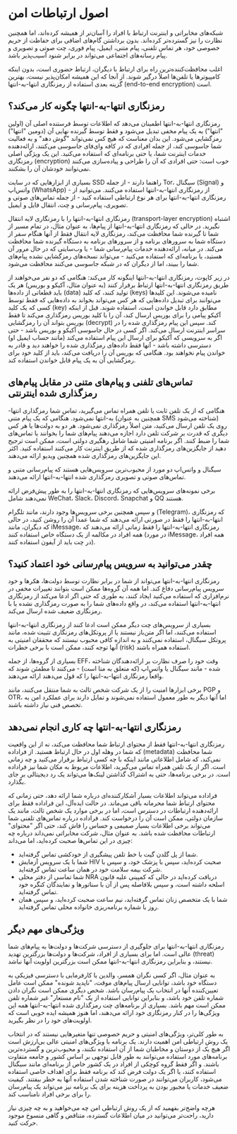 # اصول ارتباطات امن

شبکه‌های مخابراتی و اینترنت ارتباط با افراد را آسان‌تر از همیشه کرده‌اند، اما همچنین نظارت را نیز گسترده‌تر کرده‌اند. بدون برداشتن گام‌های اضافی برای حفاظت از حریم خصوصی خود، هر تماس تلفنی، پیام متنی، ایمیل، پیام فوری، چت صوتی و تصویری و پیام رسانه‌های اجتماعی می‌تواند در برابر شنود آسیب‌پذیر باشد.

اغلب محافظت‌کننده‌ترین راه برای ارتباط با دیگران، ارتباط حضوری است، بدون اینکه کامپیوترها یا تلفن‌ها اصلاً درگیر شوند. از آنجا که این همیشه امکان‌پذیر نیست، بهترین گزینه بعدی استفاده از رمزنگاری انتها-به-انتها (end-to-end encryption) است.

## رمزنگاری انتها-به-انتها چگونه کار می‌کند؟

رمزنگاری انتها-به-انتها اطمینان می‌دهد که اطلاعات توسط فرستنده اصلی آن (اولین "انتها") به یک پیام مخفی تبدیل می‌شود و فقط توسط گیرنده نهایی آن (دومین "انتها") رمزگشایی می‌شود. این بدان معناست که هیچ کس نمی‌تواند "گوش دهد" و به فعالیت شما جاسوسی کند، از جمله افرادی که در کافه وای‌فای جاسوسی می‌کنند، ارائه‌دهنده خدمات اینترنت شما، یا حتی برنامه‌ای که استفاده می‌کنید. این یک ویژگی اصلی رمزنگاری (encryption) خوب است: حتی افرادی که آن را طراحی و پیاده‌سازی می‌کنند نمی‌توانند خودشان آن را بشکنند.

بسیاری از ابزارهایی که در سایت SSD راهنما دارند - از جمله Tor، سیگنال (Signal) و واتس‌اپ (WhatsApp) - از رمزنگاری انتها-به-انتها استفاده می‌کنند. می‌توانید از رمزنگاری انتها-به-انتها برای هر نوع ارتباطی استفاده کنید - از جمله تماس‌های صوتی و تصویری، پیام‌رسانی و چت، انتقال فایل و ایمیل.

رمزنگاری انتها-به-انتها را با رمزنگاری لایه انتقال (transport-layer encryption) اشتباه نگیرید. در حالی که رمزنگاری انتها-به-انتها از پیام‌ها، به عنوان مثال، در تمام مسیر از شما تا گیرنده شما محافظت می‌کند، رمزنگاری لایه انتقال فقط از آنها هنگام سفر از دستگاه شما به سرورهای برنامه و از سرورهای برنامه به دستگاه گیرنده شما محافظت می‌کند. در میانه، ارائه‌دهنده خدمات پیام‌رسانی شما - یا وب‌سایتی که در حال مرور آن هستید، یا برنامه‌ای که استفاده می‌کنید - می‌تواند نسخه‌های رمزگشایی نشده پیام‌های شما را ببیند، اما از دیگران که در شبکه جاسوسی می‌کنند محافظت می‌شود.

در زیر کاپوت، رمزنگاری انتها-به-انتها اینگونه کار می‌کند: هنگامی که دو نفر می‌خواهند از طریق رمزنگاری انتها-به-انتها ارتباط برقرار کنند (به عنوان مثال، آکیکو و بوریس) هر یک باید قطعاتی از داده‌ها (data) تولید کنند، که کلید (keys) نامیده می‌شوند. این کلیدها می‌توانند برای تبدیل داده‌هایی که هر کس می‌تواند بخواند به داده‌هایی که فقط توسط کسی که یک کلید (key) مطابق دارد قابل خواندن است، استفاده شوند. قبل از اینکه آکیکو پیامی را برای بوریس ارسال کند، آن را با کلید بوریس رمزگذاری می‌کند تا فقط بوریس بتواند آن را رمزگشایی (decrypt) کند. سپس این پیام رمزگذاری شده را در سراسر اینترنت ارسال می‌کند. اگر کسی در حال جاسوسی آکیکو و بوریس باشد - حتی اگر به سرویسی که آکیکو برای ارسال این پیام استفاده می‌کند (مانند حساب ایمیل او) دسترسی داشته باشد - آنها فقط داده‌های رمزگذاری شده را خواهند دید و قادر به خواندن پیام نخواهند بود. هنگامی که بوریس آن را دریافت می‌کند، باید از کلید خود برای رمزگشایی آن به یک پیام قابل خواندن استفاده کند.

## تماس‌های تلفنی و پیام‌های متنی در مقابل پیام‌های رمزگذاری شده اینترنتی

هنگامی که از یک تلفن ثابت یا تلفن همراه تماس می‌گیرید، تماس شما رمزگذاری انتها-به-انتها نمی‌شود. هنگامی که یک پیام متنی (همچنین به عنوان SMS شناخته می‌شود) روی یک تلفن ارسال می‌کنید، متن اصلاً رمزگذاری نمی‌شود. هر دو به دولت‌ها یا هر کس دیگری که قدرت بر شرکت تلفن دارد اجازه می‌دهند پیام‌های شما را بخوانند یا تماس‌های شما را ضبط کنند. اگر برنامه امنیتی شما شامل رهگیری دولتی است، ممکن است ترجیح دهید از جایگزین‌های رمزگذاری شده که از طریق اینترنت کار می‌کنند استفاده کنید. اکثر این جایگزین‌های رمزگذاری شده همچنین ویدیو ارائه می‌دهند.

سیگنال و واتس‌اپ دو مورد از محبوب‌ترین سرویس‌هایی هستند که پیام‌رسانی متنی و تماس‌های صوتی و تصویری رمزگذاری شده انتها-به-انتها ارائه می‌دهند.

برخی نمونه‌های سرویس‌هایی که رمزنگاری انتها-به-انتها را به طور پیش‌فرض ارائه نمی‌دهند شامل WeChat، Slack، Discord، Snapchat و QQ هستند.

و سپس همچنین برخی سرویس‌ها وجود دارند، مانند تلگرام (Telegram)، که رمزنگاری انتها-به-انتها را فقط در صورتی ارائه می‌دهند که شما عمداً آن را روشن کنید، در حالی که دیگران، مانند iMessage، رمزنگاری انتها-به-انتها را فقط زمانی ارائه می‌دهند که همه افراد در مکالمه از یک دستگاه خاص استفاده کنند (در مورد iMessage، همه افراد در چت باید از آیفون استفاده کنند).

## چقدر می‌توانید به سرویس پیام‌رسانی خود اعتماد کنید؟

رمزنگاری انتها-به-انتها می‌تواند از شما در برابر نظارت توسط دولت‌ها، هکرها و خود سرویس پیام‌رسانی دفاع کند. اما همه آن گروه‌ها ممکن است بتوانند تغییرات مخفی در نرم‌افزاری که استفاده می‌کنید ایجاد کنند، به طوری که حتی اگر ادعا می‌کند از رمزنگاری انتها-به-انتها استفاده می‌کند، در واقع داده‌های شما را به صورت رمزگذاری نشده یا با رمزنگاری ضعیف شده ارسال می‌کند.

بسیاری از سرویس‌های چت دیگر ممکن است ادعا کنند از رمزنگاری انتها-به-انتها استفاده می‌کنند، اما اگر متن‌باز نیستند یا از پروتکل‌های رمزنگاری تثبیت شده، مانند پروتکل سیگنال، استفاده نمی‌کنند و به اندازه کافی محبوب نیستند که محققان امنیتی به آنها توجه کنند، ممکن است با برخی خطرات (risk) استفاده همراه باشند.

بسیاری از گروه‌ها، از جمله EFF، وقت خود را صرف نظارت بر ارائه‌دهندگان شناخته شده - مانند سیگنال یا واتس‌اپ (که متعلق به متا است) - می‌کنند تا مطمئن شوند که واقعاً رمزنگاری انتها-به-انتها را که قول می‌دهند ارائه می‌دهند.

برخی ابزارها امنیت را از یک شرکت شخص ثالث به شما منتقل می‌کنند، مانند PGP و OTR، اما آنها دیگر به طور معمول استفاده نمی‌شوند و تمایل دارند برای عملکرد امن به تخصص فنی نیاز داشته باشند.

## رمزنگاری انتها-به-انتها چه کاری انجام نمی‌دهد

رمزنگاری انتها-به-انتها فقط از محتوای ارتباط شما محافظت می‌کند، نه از این واقعیت که شما در وهله اول در حال ارتباط هستید. از فراداده (metadata) شما محافظت نمی‌کند، که شامل اطلاعاتی مانند اینکه با چه کسی ارتباط برقرار می‌کنید و چه زمانی است. اگر از یک تلفن همراه تماس می‌گیرید، اطلاعات مربوط به مکان شما نیز فراداده است. در برخی برنامه‌ها، حتی به اشتراک گذاشتن لینک‌ها می‌تواند یک رد دیجیتالی بر جای بگذارد.

فراداده می‌تواند اطلاعات بسیار آشکارکننده‌ای درباره شما ارائه دهد، حتی زمانی که محتوای ارتباط شما محرمانه باقی می‌ماند. در حالت ایده‌آل، این فراداده فقط برای ارائه‌دهنده ارتباطات در دسترس است، اما در برخی موارد یک شخص ثالث، مانند یک سازمان دولتی، ممکن است آن را درخواست کند. فراداده درباره تماس‌های تلفنی شما می‌تواند برخی اطلاعات بسیار صمیمی و حساس را فاش کند، حتی اگر "محتوای" ارتباطات محافظت شده باشد. به عنوان مثال، شرکت مخابراتی نمی‌داند درباره چه چیزی در این تماس‌ها صحبت کرده‌اید، اما می‌داند:

- شما از پل گلدن گیت با خط تلفن پیشگیری از خودکشی تماس گرفته‌اید.
- شما با یک سرویس آزمایش HIV صحبت کرده‌اید، سپس با پزشک خود، و سپس با شرکت بیمه سلامت خود در همان ساعت تماس گرفته‌اید.
- شما تماسی از دفتر محلی NRA دریافت کرده‌اید در حالی که کمپینی علیه قانون اسلحه داشته است، و سپس بلافاصله پس از آن با سناتورها و نمایندگان کنگره خود تماس گرفته‌اید.
- شما با یک متخصص زنان تماس گرفته‌اید، نیم ساعت صحبت کرده‌اید، و سپس همان روز با شماره برنامه‌ریزی خانواده محلی تماس گرفته‌اید.

## ویژگی‌های مهم دیگر

رمزنگاری انتها-به-انتها برای جلوگیری از دسترسی شرکت‌ها و دولت‌ها به پیام‌های شما عالی است. اما برای بسیاری از افراد، شرکت‌ها و دولت‌ها بزرگترین تهدید (threat) نیستند، و بنابراین رمزنگاری انتها-به-انتها ممکن است بزرگترین اولویت آنها نباشد.

به عنوان مثال، اگر کسی نگران همسر، والدین یا کارفرمایی با دسترسی فیزیکی به دستگاه خود باشد، توانایی ارسال پیام‌های موقت، "ناپدید شونده" ممکن است عامل تعیین‌کننده آنها در انتخاب یک پیام‌رسان باشد. شخص دیگری ممکن است نگران دادن شماره تلفن خود باشد، و بنابراین توانایی استفاده از یک "نام مستعار" غیر شماره تلفن ممکن است مهم باشد. بسیاری از برنامه‌های چت رمزگذاری شده انتها-به-انتها همه این ویژگی‌ها را در کنار رمزنگاری خود ارائه می‌دهند، اما هنوز همیشه ایده خوبی است که اولویت‌های خود را در نظر بگیرید.

به طور کلی‌تر، ویژگی‌های امنیتی و حریم خصوصی تنها متغیرهایی نیستند که در انتخاب یک روش ارتباطی امن اهمیت دارند. یک برنامه با ویژگی‌های امنیتی عالی بی‌ارزش است اگر هیچ یک از دوستان و مخاطبان شما از آن استفاده نکنند، و محبوب‌ترین و گسترده‌ترین برنامه‌های مورد استفاده می‌توانند به طور قابل توجهی بر اساس کشور و جامعه متفاوت باشند. و اگر فقط گروه کوچکی از افراد در یک کشور خاص از برنامه‌ای مانند سیگنال استفاده کنند، یا اگر یک دولت فرض کند که برنامه فقط برای اهداف خاصی استفاده می‌شود، کاربران می‌توانند در صورت شناخته شدن استفاده آنها به خطر بیفتند. کیفیت ضعیف خدمات یا مجبور بودن به پرداخت هزینه برای یک برنامه نیز می‌تواند یک پیام‌رسان را برای برخی افراد نامناسب کند.

هرچه واضح‌تر بفهمید که از یک روش ارتباطی امن چه می‌خواهید و به چه چیزی نیاز دارید، راحت‌تر می‌توانید در میان اطلاعات گسترده، متناقض و گاهی منسوخ موجود حرکت کنید.

